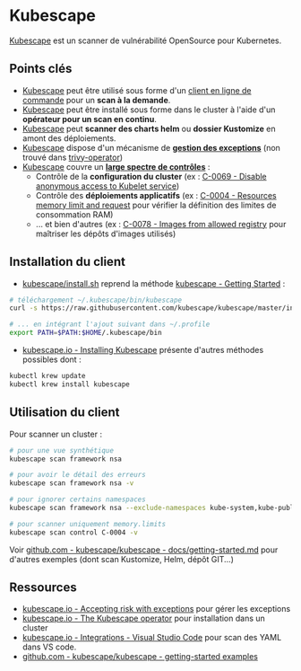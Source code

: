 # Kubescape

[Kubescape](https://kubescape.io/) est un scanner de vulnérabilité OpenSource pour Kubernetes.

## Points clés

* [Kubescape](https://kubescape.io/) peut être utilisé sous forme d'un [client en ligne de commande](https://kubescape.io/docs/getting-started/) pour un **scan à la demande**.
* [Kubescape](https://kubescape.io/) peut être installé sous forme dans le cluster à l'aide d'un **opérateur pour un scan en continu**.
* [Kubescape](https://kubescape.io/) peut **scanner des charts helm** ou **dossier Kustomize** en amont des déploiements.
* [Kubescape](https://kubescape.io/) dispose d'un mécanisme de [**gestion des exceptions**](https://kubescape.io/docs/accepting-risk/) (non trouvé dans [trivy-operator](https://github.com/aquasecurity/trivy-operator))
* [Kubescape](https://kubescape.io/) couvre un [**large spectre de contrôles**](https://hub.armosec.io/docs/controls) :
    * Contrôle de la **configuration du cluster** (ex : [C-0069 - Disable anonymous access to Kubelet service](https://hub.armosec.io/docs/c-0069))
    * Contrôle des **déploiements applicatifs** (ex : [C-0004 - Resources memory limit and request](https://hub.armosec.io/docs/c-0004) pour vérifier la définition des limites de consommation RAM)
    * ... et bien d'autres (ex : [C-0078 - Images from allowed registry](https://hub.armosec.io/docs/c-0078) pour maîtriser les dépôts d'images utilisés)

## Installation du client

* [kubescape/install.sh](install.sh) reprend la méthode [kubescape - Getting Started](https://kubescape.io/docs/getting-started/) :

```bash
# téléchargement ~/.kubescape/bin/kubescape
curl -s https://raw.githubusercontent.com/kubescape/kubescape/master/install.sh | /bin/bash

# ... en intégrant l'ajout suivant dans ~/.profile
export PATH=$PATH:$HOME/.kubescape/bin
```

* [kubescape.io - Installing Kubescape](https://kubescape.io/docs/install-cli/) présente d'autres méthodes possibles dont :

```bash
kubectl krew update
kubectl krew install kubescape
```

## Utilisation du client

Pour scanner un cluster :

```bash
# pour une vue synthétique
kubescape scan framework nsa

# pour avoir le détail des erreurs
kubescape scan framework nsa -v

# pour ignorer certains namespaces
kubescape scan framework nsa --exclude-namespaces kube-system,kube-public

# pour scanner uniquement memory.limits
kubescape scan control C-0004 -v
```

Voir [github.com - kubescape/kubescape - docs/getting-started.md](https://github.com/kubescape/kubescape/blob/master/docs/getting-started.md#examples) pour d'autres exemples (dont scan Kustomize, Helm, dépôt GIT...)

## Ressources

* [kubescape.io - Accepting risk with exceptions](https://kubescape.io/docs/accepting-risk/) pour gérer les exceptions
* [kubescape.io - The Kubescape operator](https://kubescape.io/docs/operator/) pour installation dans un cluster
* [kubescape.io - Integrations - Visual Studio Code](https://kubescape.io/docs/integrations/vscode/) pour scan des YAML dans VS code.
* [github.com - kubescape/kubescape - getting-started examples](https://github.com/kubescape/kubescape/blob/master/docs/getting-started.md#examples)
